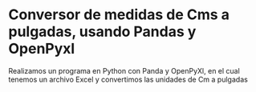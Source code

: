 # Conversor de medidas de Cms a pulgadas, usando Pandas y OpenPyxl

Realizamos un programa en Python con Panda y OpenPyXl, en el cual tenemos un archivo Excel y convertimos las unidades de Cm a pulgadas
